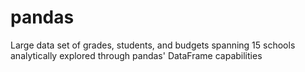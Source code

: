 # pandas
Large data set of grades, students, and budgets spanning 15 schools analytically explored through pandas' DataFrame capabilities
